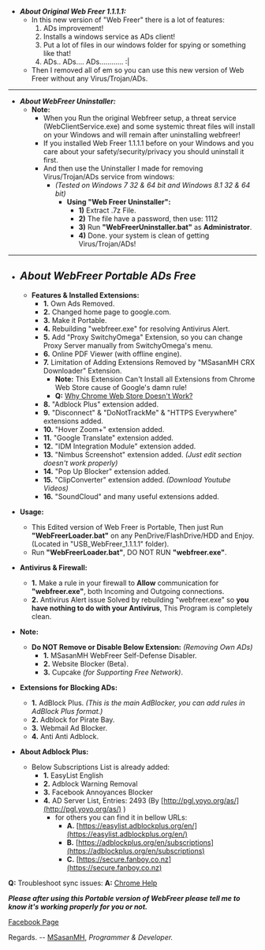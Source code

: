 + ___About Original Web Freer 1.1.1.1:___
    + In this new version of "Web Freer" there is a lot of features:
        1. ADs improvement!
        2. Installs a windows service as ADs client!
        3. Put a lot of files in our windows folder for spying or something like that!
        4. ADs.. ADs.... ADs............ :|
    + Then I removed all of em so you can use this new version of Web Freer without any Virus/Trojan/ADs.

* * *
+ ___About WebFreer Uninstaller:___
    + **Note:**
        + When you Run the original Webfreer setup, a threat service (WebClientService.exe) and some systemic threat files will install on your Windows and will remain after uninstalling webfreer!
		+ If you installed Web Freer 1.1.1.1 before on your Windows and you care about your safety/security/privacy you should uninstall it first.
		+ And then use the Uninstaller I made for removing Virus/Trojan/ADs service from windows:
            + *(Tested on Windows 7 32 & 64 bit and Windows 8.1 32 & 64 bit)*
                + **Using "Web Freer Uninstaller":**
                   + **1)** Extract .7z File.
                   + **2)** The file have a password, then use: 1112
                   + **3)** Run **"WebFreerUninstaller.bat"** as **Administrator**.
                   + **4)** Done. your system is clean of getting Virus/Trojan/ADs!

* * *
+ ## ___About WebFreer Portable ADs Free___ ##
    + **Features & Installed Extensions:**
        + **1.** Own Ads Removed.
        + **2.** Changed home page to google.com.
        + **3.** Make it Portable.
        + **4.** Rebuilding "webfreer.exe" for resolving Antivirus Alert.
        + **5.** Add "Proxy SwitchyOmega" Extension, so you can change Proxy Server manually from SwitchyOmega's menu.
        + **6.** Online PDF Viewer (with offline engine).
        + **7.** Limitation of Adding Extensions Removed by "MSasanMH CRX Downloader" Extension.
            + **Note:** This Extension Can't Install all Extensions from Chrome Web Store cause of Google's damn rule!
            + **Q:** [Why Chrome Web Store Doesn't Work?](https://code.google.com/p/chromium/issues/detail?id=377278)
        + **8.** "Adblock Plus" extension added.
        + **9.** "Disconnect" & "DoNotTrackMe" & "HTTPS Everywhere" extensions added.
        + **10.** "Hover Zoom+" extension added.
        + **11.** "Google Translate" extension added.
        + **12.** "IDM Integration Module" extension added.
        + **13.** "Nimbus Screenshot" extension added. *(Just edit section doesn't work properly)*
        + **14.** "Pop Up Blocker" extension added.
        + **15.** "ClipConverter" extension added. *(Download Youtube Videos)*
        + **16.** "SoundCloud" and many useful extensions added.
 
+ **Usage:**
    + This Edited version of Web Freer is Portable, Then just Run **"WebFreerLoader.bat"** on any          PenDrive/FlashDrive/HDD and Enjoy. (Located in "USB_WebFreer_1.1.1.1" folder).
    + Run **"WebFreerLoader.bat"**, DO NOT RUN **"webfreer.exe"**.

+ **Antivirus & Firewall:**
    + **1.** Make a rule in your firewall to **Allow** communication for **"webfreer.exe"**, both Incoming and Outgoing connections.
    + **2.** Antivirus Alert issue Solved by rebuilding "webfreer.exe" so **you have nothing to do with your Antivirus**, This Program is completely clean.
 
+ **Note:**
    + **Do NOT Remove or Disable Below Extension:** *(Removing Own ADs)*
         + **1.** MSasanMH WebFreer Self-Defense Disabler.
         + **2.** Website Blocker (Beta).
         + **3.** Cupcake *(for Supporting Free Network)*.
 
+ **Extensions for Blocking ADs:**
    + **1.** AdBlock Plus.
        *(This is the main AdBlocker, you can add rules in AdBlock Plus format.)*
    + **2.** Adblock for Pirate Bay.
    + **3.** Webmail Ad Blocker.
    + **4.** Anti Anti Adblock.
 
+ **About Adblock Plus:**
    + Below Subscriptions List is already added:
        + **1.** EasyList English
        + **2.** Adblock Warning Removal
        + **3.** Facebook Annoyances Blocker
        + **4.** AD Server List, Entries: 2493 (By [http://pgl.yoyo.org/as/](http://pgl.yoyo.org/as/) )
            + for others you can find it in bellow URLs:
                + **A.** [https://easylist.adblockplus.org/en/](https://easylist.adblockplus.org/en/)
                + **B.** [https://adblockplus.org/en/subscriptions](https://adblockplus.org/en/subscriptions)
                + **C.** [https://secure.fanboy.co.nz](https://secure.fanboy.co.nz)
 
**Q:** Troubleshoot sync issues:
**A:** [Chrome Help](https://support.google.com/chrome/answer/1181420?hl=en)

***Please after using this Portable version of WebFreer please tell me to know it's working properly for you or not.***

[ Facebook Page](https://www.facebook.com/WebFreer.Portable.ADs.Free)

Regards.
\--
[MSasanMH](http://about.me/msasanmh "About.Me Profile Page"), *Programmer & Developer.*
